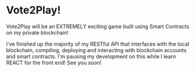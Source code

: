 # Vote2Play!
Vote2Play will be an EXTREMELY exciting game built using Smart Contracts on my private blockchain!

I've finished up the majority of my RESTful API that interfaces with the local blockchain, compiling, deploying and interacting with blockchain accounts and smart contracts.
I'm pausing my development on this while I learn REACT for the front end! See you soon!
